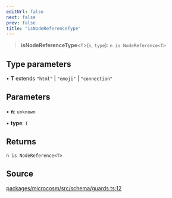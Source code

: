 ```yaml
---
editUrl: false
next: false
prev: false
title: "isNodeReferenceType"
---
```


> **isNodeReferenceType**\<`T`\>(`n`, `type`): `n is NodeReference<T>`

## Type parameters

• **T** extends `"html"` \| `"emoji"` \| `"connection"`

## Parameters

• **n**: `unknown`

• **type**: `T`

## Returns

`n is NodeReference<T>`

## Source

[packages/microcosm/src/schema/guards.ts:12](https://github.com/nodenogg-in/alpha-p2p/blob/d420d334028521cd4d3e88f86962ebfaad1f4292/packages/microcosm/src/schema/guards.ts#L12)
